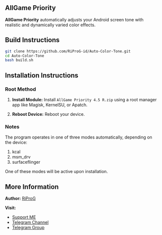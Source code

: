 ## AllGame Priority

**AllGame Priority** automatically adjusts your Android screen tone with realistic and dynamically varied color effects.

## Build Instructions

```sh
git clone https://github.com/RiProG-id/Auto-Color-Tone.git
cd Auto-Color-Tone
bash build.sh
```

## Installation Instructions

### Root Method

1. **Install Module:**
   Install `AllGame Priority 4.5 R.zip` using a root manager app like Magisk, KernelSU, or Apatch.

2. **Reboot Device:**
   Reboot your device.

### Notes

The program operates in one of three modes automatically, depending on the device:

   1. kcal
   2. msm_drv
   3. surfaceflinger

One of these modes will be active upon installation.

## More Information

**Author:**
[RiProG](https://github.com/RiProG-id)

**Visit:**
- [Support ME](https://t.me/RiOpSo/2848)
- [Telegram Channel](https://t.me/RiOpSo)
- [Telegram Group](https://t.me/RiOpSoDisc)
